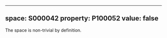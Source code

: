   ---
  space: S000042
  property: P100052
  value: false
  ---
  
  The space is non-trivial by definition.
